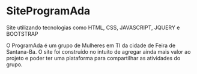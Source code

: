 # SiteProgramAda
Site utilizando tecnologias como HTML, CSS, JAVASCRIPT, JQUERY e BOOTSTRAP

O ProgramAda é um grupo de Mulheres em TI da cidade de Feira de Santana-Ba.
O site foi construído no intuito de agregar ainda mais valor ao projeto e poder ter uma plataforma para compartilhar as atividades do grupo.
